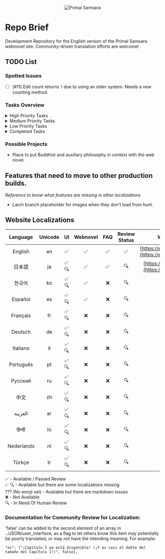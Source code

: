 <p align="center">
  <img src="https://en.predation.jp/assets/log.webp" alt="Primal Samsara">
</p>

# Repo Brief

Development Repository for the English version of the Primal Samsara webnovel site. Community-driven translation efforts are welcome!

## TODO List

### Spotted Issues
- [ ] (#11) Edit count returns `?` due to using an older system. Needs a new counting method.

### Tasks Overview
<details>
<summary>High Priority Tasks</summary>

- [ ] Issue 11 (Edit count)
- [ ] Character images within webnovel next to NAME:

</details>

<details>
<summary>Medium Priority Tasks</summary>

- [ ] Wiki & Gallery reintroduction
  - **Ecosystem Categories:**
    - Flora
    - Species
    - Articles (for Character Profiles)

</details>

<details>
<summary>Low Priority Tasks</summary>

- [ ] Editor/Writer profile enhancements
- [ ] Character profiles development
- [ ] Character reaction images in webnovel
- [ ] Comment filtering system
- [ ] Press Kit creation
- [ ] Primal Market / Support Coffee integration
- [ ] Place for reviews in the Primal Market
- [ ] Privacy Policy update

</details>

<details>
<summary>Completed Tasks</summary>

- [x] 03/24 FAQ section
- [x] 03/18 Credits page refined
- [x] 03/14 Added social media links to chapter art credits

</details>

### Possible Projects
- Place to put Buddhist and auxiliary philosophy in context with the web novel. 

## Features that need to move to other production builds.

*Reference to know what features are missing in other localizations*

* Larch branch placeholder for images when they don't load from hunt.

## Website Localizations

| Language | Unicode | UI | Webnovel | FAQ | Review Status | Website |
|:--------:|:-------:|:--:|:--------:|:---:|:-------------:|:-------:|
| English | en | ✅ | ✅ | ✅ | ✅ | [https://en.predation.jp](https://en.predation.jp) |
| 日本語 | ja | ✅ 🔍 | ✅ | ✅ | 🔍 | [https://predation.jp](https://predation.jp) |
| 한국어  | ko | ✅ 🔍 | ✅ | ❌ | 🔍 | — |
| Español  | es | ✅ 🔍 | ✅ | ❌ | 🔍 | — |
| Français  | fr | ✅ 🔍| ❌ | ❌ | 🔍 | — |
| Deutsch | de | ✅ 🔍 | ❌ | ❌ | 🔍 | — |
| Italiano  | it | ✅ 🔍 | ❌ | ❌ | 🔍 | — |
| Português  | pt | ✅ 🔍 | ❌ | ❌ | 🔍 | — |
| Русский  | ru | ✅ 🔍 | ❌ | ❌ | 🔍 | — |
| 中文  | zh | ✅ 🔍 | ❌ | ❌ | 🔍 | — |
| العربية  | ar | ✅ 🔍| ❌ | ❌ | 🔍 | — |
| हिन्दी  | hi | ✅ 🔍 | ❌ | ❌ | 🔍 | — |
| Nederlands | nl | ✅ 🔍 | ❌ | ❌ | 🔍 | — |
| Türkçe | tr | ✅ 🔍 | ❌ | ❌ | 🔍 | — |

✅ - Available / Passed Review <br>
✅ 🔍 - Available but there are some localizations missing<br>
??? (No emoji set) - Available but there are markdown issues<br>
❌ - Not Available <br>
🔍 - In Need Of Human Review


### Documentation for Community Review for Localization:

'false' can be added to the second element of an array in ../JSON/user_interface, as a flag to let others know this item may potentially be poorly translated, or may not have the intending meaning. For example:

```
"es": ["¡Capítulo 3 ya está disponible! (¡Y es casi el doble del tamaño del Capítulo 1!)", false],
```


